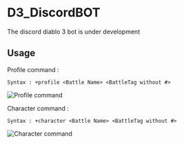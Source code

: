 # D3_DiscordBOT
The discord diablo 3 bot is under development

## Usage

Profile command :
```
Syntax : +profile <Battle Name> <BattleTag without #>
```

![Profile command](https://image.noelshack.com/fichiers/2020/17/6/1587810296-profile-command.png)

Character command : 
```
Syntax : +character <Battle Name> <BattleTag without #>
```
![Character command](http://image.noelshack.com/fichiers/2020/17/6/1587811901-character-command.png)

